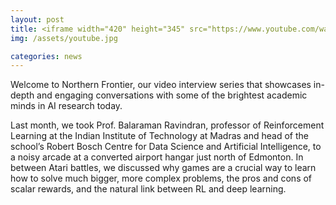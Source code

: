 ```yaml
---
layout: post
title: <iframe width="420" height="345" src="https://www.youtube.com/watch?v=67NOtMdT95I&t=180s">Northern Frontier: In conversation with Prof. Balaraman Ravindran</iframe>
img: /assets/youtube.jpg

categories: news
---
```

Welcome to Northern Frontier, our video interview series that showcases in-depth and engaging conversations with some of the brightest academic minds in AI research today.

Last month, we took Prof. Balaraman Ravindran, professor of Reinforcement Learning at the Indian Institute of Technology at Madras and head of the school’s Robert Bosch Centre for Data Science and Artificial Intelligence, to a noisy arcade at a converted airport hangar just north of Edmonton. In between Atari battles, we discussed why games are a crucial way to learn how to solve much bigger, more complex problems, the pros and cons of scalar rewards, and the natural link between RL and deep learning.


